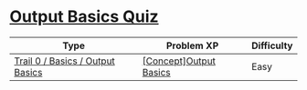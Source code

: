 # [Output Basics Quiz](https://www.codetree.ai/trails/complete/curated-cards/nl-pre-output-basics)

|Type|Problem XP|Difficulty|
|---|---|---|
|[Trail 0 / Basics / Output Basics](https://www.codetree.ai/trail-info/codetree-101/)|[[Concept]Output Basics](https://www.codetree.ai/trails/complete/curated-cards/nl-pre-output-basics/)|Easy|

